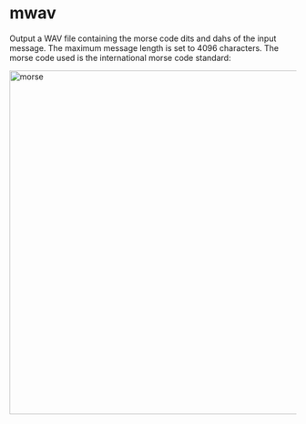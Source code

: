 # mwav
Output a WAV file containing the morse code dits and dahs of the input message. The maximum message length is set to 4096 characters. The morse code used is the international morse code standard:

<img width="603" alt="morse" src="https://user-images.githubusercontent.com/22706892/192119393-673f2e6a-6cd6-4e0e-a5b8-f05903098d4a.png">
